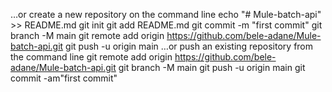 …or create a new repository on the command line
echo "# Mule-batch-api" >> README.md
git init
git add README.md
git commit -m "first commit"
git branch -M main
git remote add origin https://github.com/bele-adane/Mule-batch-api.git
git push -u origin main
…or push an existing repository from the command line
git remote add origin https://github.com/bele-adane/Mule-batch-api.git
git branch -M main
git push -u origin main
git commit -am"first commit"

